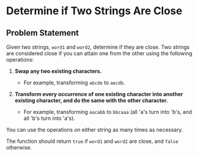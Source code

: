 # Determine if Two Strings Are Close

## Problem Statement

Given two strings, `word1` and `word2`, determine if they are close. Two strings are considered close if you can attain one from the other using the following operations:

1. **Swap any two existing characters.**
   - For example, transforming `abcde` to `aecdb`.

2. **Transform every occurrence of one existing character into another existing character, and do the same with the other character.**
   - For example, transforming `aacabb` to `bbcaaa` (all 'a's turn into 'b's, and all 'b's turn into 'a's).

You can use the operations on either string as many times as necessary.

The function should return `true` if `word1` and `word2` are close, and `false` otherwise.

